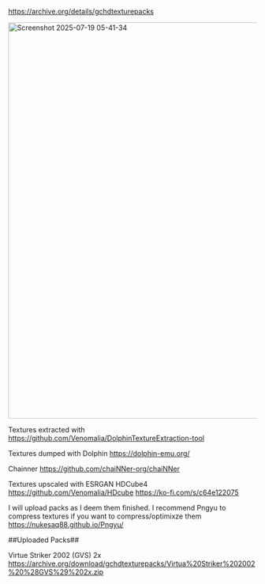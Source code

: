 https://archive.org/details/gchdtexturepacks

<img width="1605" height="802" alt="Screenshot 2025-07-19 05-41-34" src="https://github.com/user-attachments/assets/1f0dc5a8-d60d-410f-a3c3-60142d733fa4" />

Textures extracted with https://github.com/Venomalia/DolphinTextureExtraction-tool

Textures dumped with Dolphin https://dolphin-emu.org/

Chainner https://github.com/chaiNNer-org/chaiNNer

Textures upscaled with ESRGAN HDCube4
https://github.com/Venomalia/HDcube
https://ko-fi.com/s/c64e122075

I will upload packs as I deem them finished. I recommend Pngyu to compress textures if you want to compress/optimixze them https://nukesaq88.github.io/Pngyu/

##Uploaded Packs##

Virtue Striker 2002 (GVS) 2x https://archive.org/download/gchdtexturepacks/Virtua%20Striker%202002%20%28GVS%29%202x.zip
